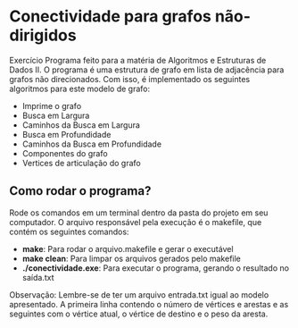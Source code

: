 # Conectividade para grafos não-dirigidos
Exercício Programa feito para a matéria de Algoritmos e Estruturas de Dados II. O programa é uma estrutura de grafo em lista de adjacência para grafos não direcionados. Com isso, é implementado os seguintes algoritmos para este modelo de grafo:
- Imprime o grafo
- Busca em Largura
- Caminhos da Busca em Largura
- Busca em Profundidade
- Caminhos da Busca em Profundidade
- Componentes do grafo
- Vertices de articulação do grafo


## Como rodar o programa?
Rode os comandos em um terminal dentro da pasta do projeto em seu computador. O arquivo responsável pela execução é o makefile, que contém os seguintes comandos:
- **make**: Para rodar o arquivo.makefile e gerar o executável
- **make clean**: Para limpar os arquivos gerados pelo makefile
- **./conectividade.exe**: Para executar o programa, gerando o resultado no saída.txt

Observação: Lembre-se de ter um arquivo entrada.txt igual ao modelo apresentado. A primeira linha contendo o número de vértices e arestas e as seguintes com o vértice atual, o vértice de destino e o peso da aresta.
